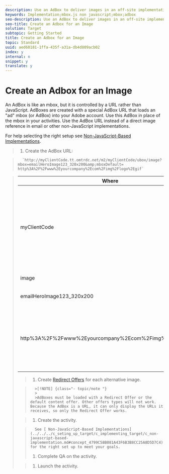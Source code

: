 ```yaml
---
description: Use an AdBox to deliver images in an off-site implementation.
keywords: Implementation;mbox.js non javascript;mbox;adbox
seo-description: Use an AdBox to deliver images in an off-site implementation.
seo-title: Create an Adbox for an Image
solution: Target
subtopic: Getting Started
title: Create an Adbox for an Image
topic: Standard
uuid: aed68181-1ffa-435f-a31a-db4d809acb02
index: y
internal: n
snippet: y
translate: y
---
```


# Create an Adbox for an Image

An AdBox is like an mbox, but it is controlled by a URL rather than JavaScript. AdBoxes are created with a special AdBox URL that loads an "ad" mbox (or AdBox) into your Adobe account. Use this AdBox in place of the mbox in your activities. Use the AdBox URL instead of a direct image reference in email or other non-JavaScript implementations. 

For help selecting the right setup see [ Non-JavaScript-Based Implementations](../../../c_seting_up_target/c_implementing_target/c_non-javascript-based-implementation.md#concept_4799C58B081A43F6B3B8CC25A8D5D7C4). 

>1. Create the AdBox URL:

>       `http://myClientCode​.tt.omtrdc.net​/m2/​​myClientCode/​ubox/image​?mbox=emailHeroImage123_320x200​&amp;mboxDefault=​​http%3A%2F%2Fwww%2Eyourcompany%2Ecom%2F​img%2F​logo%2Egif` 



>    <table id="table_DD29523C6FB54061B40AD2B07AE8EDAB"> 
 <thead> 
  <tr> 
   <th colname="col1" class="entry"> Where </th> 
   <th colname="col2" class="entry"> Is </th> 
  </tr>
 </thead>
 <tbody> 
  <tr> 
   <td colname="col1"> <p>myClientCode </p> </td> 
   <td colname="col2"> <p>Your company's client code. </p> <p><b>at.js: </b>Your client code is available at the top of the Setup &gt; Implementation &gt; Edit at.js Settings page of the Target interface. </p> <p><b>mbox.js: </b>Your client code is available at the top of the Setup &gt; Implementation &gt; Edit Mbox.js Settings page. </p> <p>Your company's client code is all lower case and has no special characters. </p> </td> 
  </tr> 
  <tr> 
   <td colname="col1"> <p>image </p> </td> 
   <td colname="col2"> <p>The call type. In this case it is an image. </p> </td> 
  </tr> 
  <tr> 
   <td colname="col1"> <p>emailHeroImage123_320x200 </p> </td> 
   <td colname="col2"> <p>The name of the AdBox. </p> </td> 
  </tr> 
  <tr> 
   <td colname="col1"> <p>http%3A%2F%2Fwww%2Eyourcompany%2Ecom%2Fimg%2Flogo%2Egif </p> </td> 
   <td colname="col2"> <p>The mbox's default content. This must be an image. </p> <p class="- topic/p ">This must be URL encoded and must be an absolute reference. </p> <p class="- topic/p ">Tip:<span class="+ topic/ph sw-d/filepath filepath"> http://www.w3schools.com/tags/ref_urlencode.asp</span> quickly encodes your URLs. </p> </td> 
  </tr> 
 </tbody> 
</table>

>1. Create [ Redirect Offers](../../../c_manage_content/t_offer_redirect.md#task_33C80CD722564303B687948261484F94) for each alternative image.


>       >[!NOTE] {class="- topic/note "}
>       >
>       >AdBoxes must be loaded with a Redirect Offer or the default content offer. Other offers types will not work. Because the AdBox is a URL, it can only display the URLs it receives, so only the Redirect Offer works.

>1. Create the activity.

>       See [ Non-JavaScript-Based Implementations](../../../c_seting_up_target/c_implementing_target/c_non-javascript-based-implementation.md#concept_4799C58B081A43F6B3B8CC25A8D5D7C4) for the right set up to meet your goals. 
>1. Complete QA on the activity.

>1. Launch the activity.
